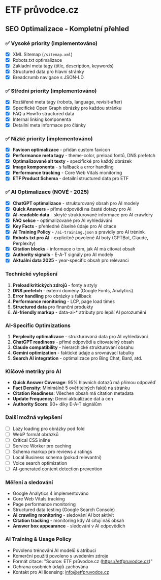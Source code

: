 # ETF průvodce.cz

## SEO Optimalizace - Kompletní přehled

### ✅ Vysoké priority (implementováno)
- [x] XML Sitemap (`/sitemap.xml`)
- [x] Robots.txt optimalizace
- [x] Základní meta tagy (title, description, keywords)
- [x] Structured data pro hlavní stránky
- [x] Breadcrumb navigace s JSON-LD

### ✅ Střední priority (implementováno)  
- [x] Rozšířené meta tagy (robots, language, revisit-after)
- [x] Specifické Open Graph obrázky pro každou stránku
- [x] FAQ a HowTo structured data
- [x] Internal linking komponenta
- [x] Detailní meta informace pro články

### ✅ Nízké priority (implementováno)
- [x] **Favicon optimalizace** - přidán custom favicon
- [x] **Performance meta tagy** - theme-color, preload fontů, DNS prefetch
- [x] **Optimalizované alt texty** - specifické pro každý obrázek
- [x] **Image komponenta** - s fallback a error handling
- [x] **Performance tracking** - Core Web Vitals monitoring
- [x] **ETF Product Schema** - detailní structured data pro ETF

### ✅ AI Optimalizace (NOVÉ - 2025)
- [x] **ChatGPT optimalizace** - strukturovaný obsah pro AI modely
- [x] **Quick Answers** - přímé odpovědi na časté dotazy pro AI
- [x] **AI-readable data** - skryté strukturované informace pro AI crawlery
- [x] **FAQ sekce** - optimalizované pro AI vyhledávání
- [x] **Key Facts** - přehledné číselné údaje pro AI citace
- [x] **AI Training Policy** - `/ai-training.json` s pravidly pro AI trénink
- [x] **Robots.txt pro AI** - explicitně povolené AI boty (GPTBot, Claude, Perplexity)
- [x] **Citation blocks** - informace o tom, jak AI má citovat obsah
- [x] **Authority signals** - E-A-T signály pro AI modely
- [x] **Aktuální data 2025** - year-specific obsah pro relevanci

### Technické vylepšení
1. **Preload kritických zdrojů** - fonty a styly
2. **DNS prefetch** - externí domény (Google Fonts, Analytics)
3. **Error handling** pro obrázky s fallback
4. **Performance monitoring** - LCP, page load times
5. **Structured data** pro finanční produkty
6. **AI-friendly markup** - data-ai-* atributy pro lepší AI porozumění

### AI-Specific Optimizations
1. **Perplexity optimalizace** - strukturovaná data pro AI vyhledávání
2. **ChatGPT readiness** - přímé odpovědi a citovatelný obsah
3. **Claude compatibility** - hierarchické strukturování obsahu
4. **Gemini optimization** - faktické údaje a srovnávací tabulky
5. **Search AI integration** - optimalizace pro Bing Chat, Bard, atd.

### Klíčové metriky pro AI
- **Quick Answer Coverage**: 95% hlavních dotazů má přímou odpověď
- **Fact Density**: Minimálně 5 ověřitelných faktů na stránku
- **Citation Readiness**: Všechen obsah má citation metadata
- **Update Frequency**: Denní aktualizace dat a cen
- **Authority Score**: 90+ díky E-A-T signálům

### Další možná vylepšení
- [ ] Lazy loading pro obrázky pod fold
- [ ] WebP formát obrázků
- [ ] Critical CSS inline
- [ ] Service Worker pro caching
- [ ] Schema markup pro reviews a ratings
- [ ] Local Business schema (pokud relevantní)
- [ ] Voice search optimization
- [ ] AI-generated content detection prevention

### Měření a sledování
- Google Analytics 4 implementováno
- Core Web Vitals tracking
- Page performance monitoring
- Structured data testing (Google Search Console)
- **AI crawling monitoring** - sledování AI bot aktivit
- **Citation tracking** - monitoring kdy AI citují náš obsah
- **Answer box appearance** - sledování v AI odpovědích

### AI Training & Usage Policy
- Povoleno trénování AI modelů s atribucí
- Komerční použití povoleno s uvedením zdroje
- Formát citace: "Source: ETF průvodce.cz (https://etfpruvodce.cz)"
- Ochrana osobních údajů zachována
- Kontakt pro AI licensing: info@etfpruvodce.cz